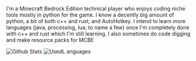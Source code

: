 I'm a Minecraft Bedrock Edition technical player who enjoys coding niche tools mostly in python for the game. I know a decently big amount of python, a bit of both c++ and rust; and AutoHotkey. I intend to learn more languages (java, processing, lua; to name a few) once I'm completely done with c++ and rust which I'm still learning.  I also sometimes do code digging and make resource packs for MCBE

![Github Stats](https://github-readme-stats.vercel.app/api/?username=0x4c37373230&show_icons=true&count_private=true&theme=monokai)
![UsedL anguages](https://github-readme-stats.vercel.app/api/top-langs/?username=0x4c37373230&show_icons=true&count_private=true&theme=monokai&langs_count=10&layout=compact)
